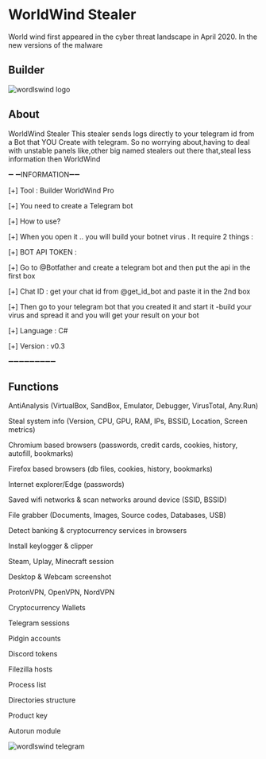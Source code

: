#  WorldWind Stealer


World wind first appeared in the cyber threat landscape in April 2020. In the new versions of the malware

## Builder

![wordlswind logo](https://i.imgur.com/hEnlYM8_d.webp?maxwidth=760&fidelity=grand)


## About

WorldWind Stealer
This stealer sends logs directly to your telegram id from a Bot that YOU Create with telegram. So no worrying about,having to deal with unstable panels like,other big named stealers out there that,steal less information then WorldWind

➖ ➖INFORMATION➖➖

[+] Tool : Builder WorldWind Pro

[+] You need to create a Telegram bot

[+] How to use?

[+] When you open it .. you will build your botnet virus . It require 2 things :

[+] BOT API TOKEN :

[+] Go to @Botfather and create a telegram bot and then put the api in the first box

[+] Chat ID : get your chat id from @get_id_bot and paste it in the 2nd box

[+] Then go to your telegram bot that you created it and start it -build your virus and spread it and you will get 
your result on your bot

[+] Language : C#

[+] Version : v0.3

➖➖➖➖➖➖➖➖➖


## Functions

AntiAnalysis (VirtualBox, SandBox, Emulator, Debugger, VirusTotal, Any.Run)

Steal system info (Version, CPU, GPU, RAM, IPs, BSSID, Location, Screen metrics)

Chromium based browsers (passwords, credit cards, cookies, history, autofill, bookmarks)

Firefox based browsers (db files, cookies, history, bookmarks)

Internet explorer/Edge (passwords)

Saved wifi networks & scan networks around device (SSID, BSSID)

File grabber (Documents, Images, Source codes, Databases, USB)

Detect banking & cryptocurrency services in browsers

Install keylogger & clipper

Steam, Uplay, Minecraft session

Desktop & Webcam screenshot

ProtonVPN, OpenVPN, NordVPN

Cryptocurrency Wallets

Telegram sessions

Pidgin accounts

Discord tokens

Filezilla hosts

Process list

Directories structure

Product key

Autorun module

![wordlswind telegram](https://i.imgur.com/K5zrVcD.jpeg)
